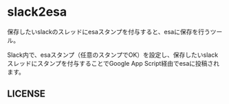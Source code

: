 # slack2esa
保存したいslackのスレッドにesaスタンプを付与すると、esaに保存を行うツール。

Slack内で、esaスタンプ（任意のスタンプでOK）を設定し、保存したいslackスレッドにスタンプを付与することでGoogle App Script経由でesaに投稿されます。

## LICENSE

